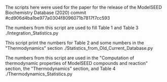 The scripts here were used for the paper for the release of the ModelSEED Biochemistry Database (2020)
commit #cd906d4ba1be977a0304f8096071b7817f7cc593

The numbers from this script are used to fill Table 1 and Table 3
./Integration_Statistics.py

This script print the numbers for Table 2 and some numbers in the "Thermodynamics" section
./Statistics_from_Old_Current_Database.py

The numbers from this script are used in the "Computation of thermodynamic properties of ModelSEED compounds and reaction" section, the "Thermodynamics" section, and Table 4
./Thermodynamics_Statistics.py